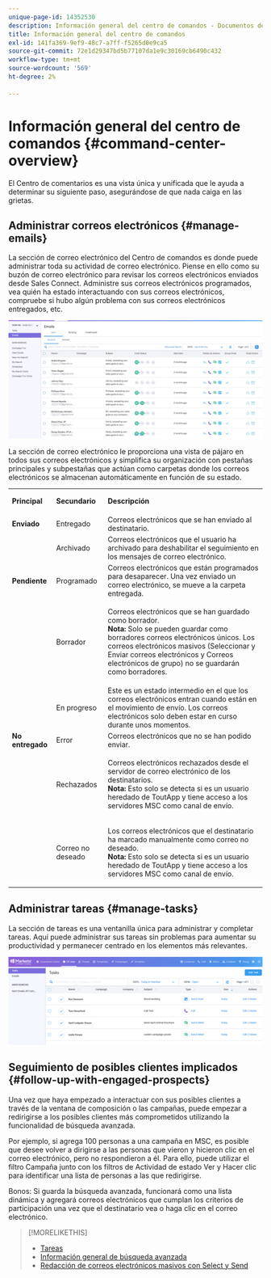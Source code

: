 ```yaml
---
unique-page-id: 14352530
description: Información general del centro de comandos - Documentos de Marketo - Documentación del producto
title: Información general del centro de comandos
exl-id: 141fa369-9ef9-48c7-a7ff-f5265d0e9ca5
source-git-commit: 72e1d29347bd5b77107da1e9c30169cb6490c432
workflow-type: tm+mt
source-wordcount: '569'
ht-degree: 2%

---
```


# Información general del centro de comandos {#command-center-overview}

El Centro de comentarios es una vista única y unificada que le ayuda a determinar su siguiente paso, asegurándose de que nada caiga en las grietas.

## Administrar correos electrónicos {#manage-emails}

La sección de correo electrónico del Centro de comandos es donde puede administrar toda su actividad de correo electrónico. Piense en ello como su buzón de correo electrónico para revisar los correos electrónicos enviados desde Sales Connect. Administre sus correos electrónicos programados, vea quién ha estado interactuando con sus correos electrónicos, compruebe si hubo algún problema con sus correos electrónicos entregados, etc.

![](assets/command-center-overview-1.png)

La sección de correo electrónico le proporciona una vista de pájaro en todos sus correos electrónicos y simplifica su organización con pestañas principales y subpestañas que actúan como carpetas donde los correos electrónicos se almacenan automáticamente en función de su estado.

<table> 
 <colgroup> 
  <col> 
  <col> 
  <col> 
 </colgroup> 
 <tbody> 
  <tr> 
   <td title="Color de fondo : Gris"><p title=""><strong><span>Principal</span> </strong></p></td> 
   <td title="Color de fondo : Gris"><p title=""><strong><span>Secundario</span> </strong></p></td> 
   <td title="Color de fondo : Gris"><p title=""><strong><span>Descripción</span> </strong></p></td> 
  </tr> 
  <tr> 
   <td title="Color de fondo : Azul"><strong title="">Enviado</strong></td> 
   <td title="Color de fondo : Azul">Entregado</td> 
   <td title="Color de fondo : Azul">Correos electrónicos que se han enviado al destinatario.</td> 
  </tr> 
  <tr> 
   <td title="Color de fondo : Azul"><br></td> 
   <td title="Color de fondo : Azul">Archivado</td> 
   <td title="Color de fondo : Azul">Correos electrónicos que el usuario ha archivado para deshabilitar el seguimiento en los mensajes de correo electrónico.</td> 
  </tr> 
  <tr> 
   <td title="Color de fondo : Gris"><strong title="">Pendiente</strong></td> 
   <td title="Color de fondo : Gris">Programado</td> 
   <td title="Color de fondo : Gris">Correos electrónicos que están programados para desaparecer. Una vez enviado un correo electrónico, se mueve a la carpeta entregada.</td> 
  </tr> 
  <tr> 
   <td title="Color de fondo : Gris"><br></td> 
   <td title="Color de fondo : Gris">Borrador</td> 
   <td title="Color de fondo : Gris"><p>Correos electrónicos que se han guardado como borrador.<br><strong>Nota:</strong> Solo se pueden guardar como borradores correos electrónicos únicos. Los correos electrónicos masivos (Seleccionar y Enviar correos electrónicos y Correos electrónicos de grupo) no se guardarán como borradores.</p></td> 
  </tr> 
  <tr> 
   <td title="Color de fondo : Gris"><br></td> 
   <td title="Color de fondo : Gris">En progreso</td> 
   <td title="Color de fondo : Gris">Este es un estado intermedio en el que los correos electrónicos entran cuando están en el movimiento de envío. Los correos electrónicos solo deben estar en curso durante unos momentos.</td> 
  </tr> 
  <tr> 
   <td title="Color de fondo : Azul"><strong title="">No entregado</strong></td> 
   <td title="Color de fondo : Azul">Error</td> 
   <td title="Color de fondo : Azul">Correos electrónicos que no se han podido enviar.</td> 
  </tr> 
  <tr> 
   <td title="Color de fondo : Azul"><br></td> 
   <td title="Color de fondo : Azul">Rechazados</td> 
   <td title="Color de fondo : Azul"><p>Correos electrónicos rechazados desde el servidor de correo electrónico de los destinatarios. <br><strong>Nota:</strong> Esto solo se detecta si es un usuario heredado de ToutApp y tiene acceso a los servidores MSC como canal de envío.</p></td> 
  </tr> 
  <tr> 
   <td title="Color de fondo : Azul"><br></td> 
   <td title="Color de fondo : Azul">Correo no deseado</td> 
   <td title="Color de fondo : Azul"><p>Los correos electrónicos que el destinatario ha marcado manualmente como correo no deseado.<br><strong>Nota:</strong> Esto solo se detecta si es un usuario heredado de ToutApp y tiene acceso a los servidores MSC como canal de envío.</p></td> 
  </tr> 
 </tbody> 
</table>

## Administrar tareas {#manage-tasks}

La sección de tareas es una ventanilla única para administrar y completar tareas. Aquí puede administrar sus tareas sin problemas para aumentar su productividad y permanecer centrado en los elementos más relevantes.

![](assets/command-center-overview-2.png)

## Seguimiento de posibles clientes implicados {#follow-up-with-engaged-prospects}

Una vez que haya empezado a interactuar con sus posibles clientes a través de la ventana de composición o las campañas, puede empezar a redirigirse a los posibles clientes más comprometidos utilizando la funcionalidad de búsqueda avanzada.

Por ejemplo, si agrega 100 personas a una campaña en MSC, es posible que desee volver a dirigirse a las personas que vieron y hicieron clic en el correo electrónico, pero no respondieron a él. Para ello, puede utilizar el filtro Campaña junto con los filtros de Actividad de estado Ver y Hacer clic para identificar una lista de personas a las que redirigirse.

Bonos: Si guarda la búsqueda avanzada, funcionará como una lista dinámica y agregará correos electrónicos que cumplan los criterios de participación una vez que el destinatario vea o haga clic en el correo electrónico.

>[!MORELIKETHIS]
>
>* [Tareas](/help/marketo/product-docs/marketo-sales-connect/tasks/syncing-sales-connect-tasks-with-salesforce-for-the-first-time.md)
>* [Información general de búsqueda avanzada](/help/marketo/product-docs/marketo-sales-connect/email/command-center/advanced-search-overview.md)
>* [Redacción de correos electrónicos masivos con Select y Send](/help/marketo/product-docs/marketo-sales-connect/email/using-the-compose-window/composing-bulk-emails-with-select-and-send.md)

